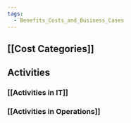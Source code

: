 ```yaml
---
tags:
  - Benefits_Costs_and_Business_Cases
---
```

## [[Cost Categories]]
## Activities
### [[Activities in IT]]
### [[Activities in Operations]]
